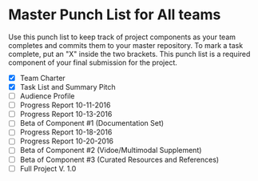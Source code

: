 # Master Punch List for All teams

Use this punch list to keep track of project components as your team completes and commits them to your master repository. To mark a task complete, put an "X" inside the two brackets. This punch list is a required component of your final submission for the project. 

- [X] Team Charter 
- [X] Task List and Summary Pitch
- [ ] Audience Profile
- [ ] Progress Report 10-11-2016
- [ ] Progress Report 10-13-2016
- [ ] Beta of Component #1 (Documentation Set)
- [ ] Progress Report 10-18-2016
- [ ] Progress Report 10-20-2016
- [ ] Beta of Component #2 (Vidoe/Multimodal Supplement) 
- [ ] Beta of Component #3 (Curated Resources and References) 
- [ ] Full Project V. 1.0 
